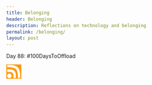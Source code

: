 ```yaml
---
title: Belonging
header: Belonging
description: Reflections on technology and belonging
permalink: /belonging/
layout: post
---
```




Day 88: #100DaysToOffload

<a href="https://rmooreblog.netlify.app/feed.xml"><img src="/assets/images/rss_feed.jpg" style="opacity:1;" width="40"/></a>
